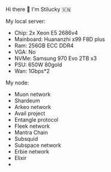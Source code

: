 Hi there 👋 I'm Stilucky 🇻🇳                
                  
My local server:      
- Chip: 2x Xeon E5 2686v4       
- Mainboard: Huananzhi x99 F8D plus    
- Ram: 256GB ECC DDR4      
- VGA: No   
- NVMe: Samsung 970 Evo 2TB x3 
- PSU: 650W 80gold
- Wan: 1Gbps*2  
  
My node: 

- Muon network
- Shardeum
- Arkeo network
- Avail project
- Entangle protocol
- Fleek network
- Mantra Chain
- Subsquid 
- Subspace network
- Erbie network
- Elixir
- 

